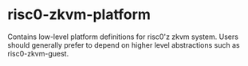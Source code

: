 # risc0-zkvm-platform

Contains low-level platform definitions for risc0'z zkvm system.
Users should generally prefer to depend on higher level abstractions
such as risc0-zkvm-guest.
